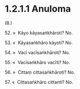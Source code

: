 

# 1.2.1.1 Anuloma





(8.)

52\. »  Kāyo kāyasaṅkhāroti? No.

53\. «  Kāyasaṅkhāro kāyoti? No.

54\. »  Vacī vacīsaṅkhāroti? No.

55\. «  Vacīsaṅkhāro vacīti? No.

56\. »  Cittaṃ cittasaṅkhāroti? No.

57\. «  Cittasaṅkhāro cittanti? No.



